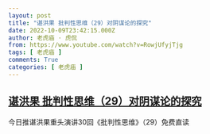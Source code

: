```yaml
---
layout: post
title: "谌洪果 批判性思维（29）对阴谋论的探究"
date: 2022-10-09T23:42:15.000Z
author: 老虎庙 · 虎侃
from: https://www.youtube.com/watch?v=RowjUfyjTjg
tags: [ 老虎庙 ]
comments: True
categories: [ 老虎庙 ]
---
```

<!--1665358935000-->
[谌洪果 批判性思维（29）对阴谋论的探究](https://www.youtube.com/watch?v=RowjUfyjTjg)
------

<div>
今日推谌洪果重头演讲30回《批判性思维》（29）免费直读
</div>
